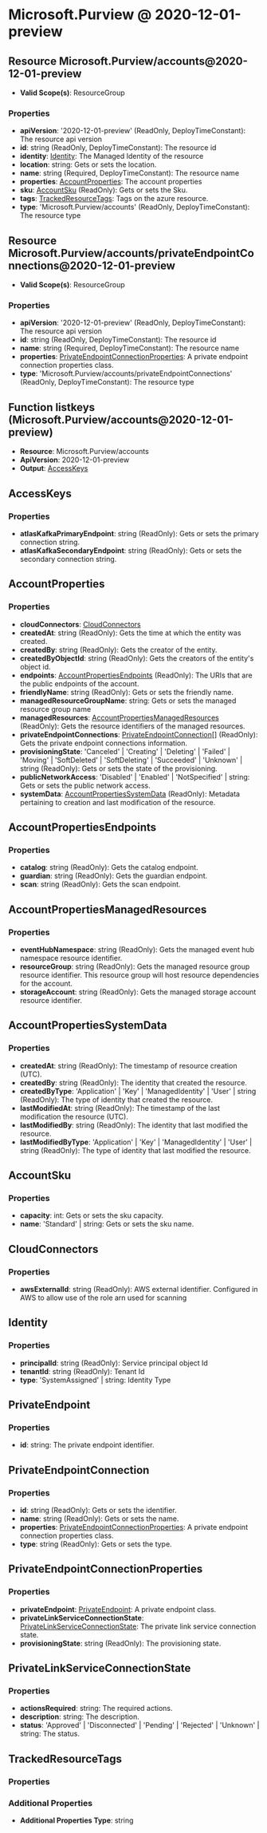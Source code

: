 # Microsoft.Purview @ 2020-12-01-preview

## Resource Microsoft.Purview/accounts@2020-12-01-preview
* **Valid Scope(s)**: ResourceGroup
### Properties
* **apiVersion**: '2020-12-01-preview' (ReadOnly, DeployTimeConstant): The resource api version
* **id**: string (ReadOnly, DeployTimeConstant): The resource id
* **identity**: [Identity](#identity): The Managed Identity of the resource
* **location**: string: Gets or sets the location.
* **name**: string (Required, DeployTimeConstant): The resource name
* **properties**: [AccountProperties](#accountproperties): The account properties
* **sku**: [AccountSku](#accountsku) (ReadOnly): Gets or sets the Sku.
* **tags**: [TrackedResourceTags](#trackedresourcetags): Tags on the azure resource.
* **type**: 'Microsoft.Purview/accounts' (ReadOnly, DeployTimeConstant): The resource type

## Resource Microsoft.Purview/accounts/privateEndpointConnections@2020-12-01-preview
* **Valid Scope(s)**: ResourceGroup
### Properties
* **apiVersion**: '2020-12-01-preview' (ReadOnly, DeployTimeConstant): The resource api version
* **id**: string (ReadOnly, DeployTimeConstant): The resource id
* **name**: string (Required, DeployTimeConstant): The resource name
* **properties**: [PrivateEndpointConnectionProperties](#privateendpointconnectionproperties): A private endpoint connection properties class.
* **type**: 'Microsoft.Purview/accounts/privateEndpointConnections' (ReadOnly, DeployTimeConstant): The resource type

## Function listkeys (Microsoft.Purview/accounts@2020-12-01-preview)
* **Resource**: Microsoft.Purview/accounts
* **ApiVersion**: 2020-12-01-preview
* **Output**: [AccessKeys](#accesskeys)

## AccessKeys
### Properties
* **atlasKafkaPrimaryEndpoint**: string (ReadOnly): Gets or sets the primary connection string.
* **atlasKafkaSecondaryEndpoint**: string (ReadOnly): Gets or sets the secondary connection string.

## AccountProperties
### Properties
* **cloudConnectors**: [CloudConnectors](#cloudconnectors)
* **createdAt**: string (ReadOnly): Gets the time at which the entity was created.
* **createdBy**: string (ReadOnly): Gets the creator of the entity.
* **createdByObjectId**: string (ReadOnly): Gets the creators of the entity's object id.
* **endpoints**: [AccountPropertiesEndpoints](#accountpropertiesendpoints) (ReadOnly): The URIs that are the public endpoints of the account.
* **friendlyName**: string (ReadOnly): Gets or sets the friendly name.
* **managedResourceGroupName**: string: Gets or sets the managed resource group name
* **managedResources**: [AccountPropertiesManagedResources](#accountpropertiesmanagedresources) (ReadOnly): Gets the resource identifiers of the managed resources.
* **privateEndpointConnections**: [PrivateEndpointConnection](#privateendpointconnection)[] (ReadOnly): Gets the private endpoint connections information.
* **provisioningState**: 'Canceled' | 'Creating' | 'Deleting' | 'Failed' | 'Moving' | 'SoftDeleted' | 'SoftDeleting' | 'Succeeded' | 'Unknown' | string (ReadOnly): Gets or sets the state of the provisioning.
* **publicNetworkAccess**: 'Disabled' | 'Enabled' | 'NotSpecified' | string: Gets or sets the public network access.
* **systemData**: [AccountPropertiesSystemData](#accountpropertiessystemdata) (ReadOnly): Metadata pertaining to creation and last modification of the resource.

## AccountPropertiesEndpoints
### Properties
* **catalog**: string (ReadOnly): Gets the catalog endpoint.
* **guardian**: string (ReadOnly): Gets the guardian endpoint.
* **scan**: string (ReadOnly): Gets the scan endpoint.

## AccountPropertiesManagedResources
### Properties
* **eventHubNamespace**: string (ReadOnly): Gets the managed event hub namespace resource identifier.
* **resourceGroup**: string (ReadOnly): Gets the managed resource group resource identifier. This resource group will host resource dependencies for the account.
* **storageAccount**: string (ReadOnly): Gets the managed storage account resource identifier.

## AccountPropertiesSystemData
### Properties
* **createdAt**: string (ReadOnly): The timestamp of resource creation (UTC).
* **createdBy**: string (ReadOnly): The identity that created the resource.
* **createdByType**: 'Application' | 'Key' | 'ManagedIdentity' | 'User' | string (ReadOnly): The type of identity that created the resource.
* **lastModifiedAt**: string (ReadOnly): The timestamp of the last modification the resource (UTC).
* **lastModifiedBy**: string (ReadOnly): The identity that last modified the resource.
* **lastModifiedByType**: 'Application' | 'Key' | 'ManagedIdentity' | 'User' | string (ReadOnly): The type of identity that last modified the resource.

## AccountSku
### Properties
* **capacity**: int: Gets or sets the sku capacity.
* **name**: 'Standard' | string: Gets or sets the sku name.

## CloudConnectors
### Properties
* **awsExternalId**: string (ReadOnly): AWS external identifier.
Configured in AWS to allow use of the role arn used for scanning

## Identity
### Properties
* **principalId**: string (ReadOnly): Service principal object Id
* **tenantId**: string (ReadOnly): Tenant Id
* **type**: 'SystemAssigned' | string: Identity Type

## PrivateEndpoint
### Properties
* **id**: string: The private endpoint identifier.

## PrivateEndpointConnection
### Properties
* **id**: string (ReadOnly): Gets or sets the identifier.
* **name**: string (ReadOnly): Gets or sets the name.
* **properties**: [PrivateEndpointConnectionProperties](#privateendpointconnectionproperties): A private endpoint connection properties class.
* **type**: string (ReadOnly): Gets or sets the type.

## PrivateEndpointConnectionProperties
### Properties
* **privateEndpoint**: [PrivateEndpoint](#privateendpoint): A private endpoint class.
* **privateLinkServiceConnectionState**: [PrivateLinkServiceConnectionState](#privatelinkserviceconnectionstate): The private link service connection state.
* **provisioningState**: string (ReadOnly): The provisioning state.

## PrivateLinkServiceConnectionState
### Properties
* **actionsRequired**: string: The required actions.
* **description**: string: The description.
* **status**: 'Approved' | 'Disconnected' | 'Pending' | 'Rejected' | 'Unknown' | string: The status.

## TrackedResourceTags
### Properties
### Additional Properties
* **Additional Properties Type**: string

